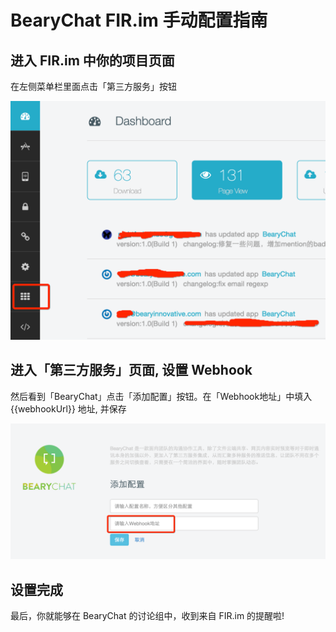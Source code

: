 # BearyChat FIR.im 手动配置指南

## 进入 FIR.im 中你的项目页面

在左侧菜单栏里面点击「第三方服务」按钮

![](/images/tutorial/fir_service.png)

## 进入「第三方服务」页面, 设置 Webhook

然后看到「BearyChat」点击「添加配置」按钮。在「Webhook地址」中填入 {{webhookUrl}} 地址, 并保存

![](/images/tutorial/fir_webhooks.png)

## 设置完成

最后，你就能够在 BearyChat 的讨论组中，收到来自 FIR.im 的提醒啦!
